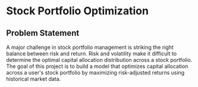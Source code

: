 # Stock Portfolio Optimization

## Problem Statement

A major challenge in stock portfolio management is striking the right balance between risk and return. Risk and volatility make it difficult to determine the optimal capital allocation distribution across a stock portfolio. The goal of this project is to build a model that optimizes capital allocation across a user's stock portfolio by maximizing risk-adjusted returns using historical market data.


